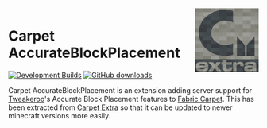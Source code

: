 <img src="./src/main/resources/assets/carpet-abp/icon.png" align="right" width="128px"/>

# Carpet AccurateBlockPlacement

[![Development Builds](https://github.com/alext/carpet-abp/actions/workflows/devbuild.yml/badge.svg)](https://github.com/alext/carpet-abp/actions/workflows/devbuild.yml)
[![GitHub downloads](https://img.shields.io/github/downloads/alext/carpet-abp/total?label=Github%20downloads&logo=github)](https://github.com/alext/carpet-abp/releases)

Carpet AccurateBlockPlacement is an extension adding server support for [Tweakeroo]'s Accurate Block Placement features to [Fabric Carpet]. This has been extracted from [Carpet Extra] so that it can be updated to newer minecraft versions more easily.

[Tweakeroo]: https://github.com/maruohon/tweakeroo
[Fabric Carpet]: https://github.com/gnembon/fabric-carpet
[Carpet Extra]: https://github.com/gnembon/carpet-extra
